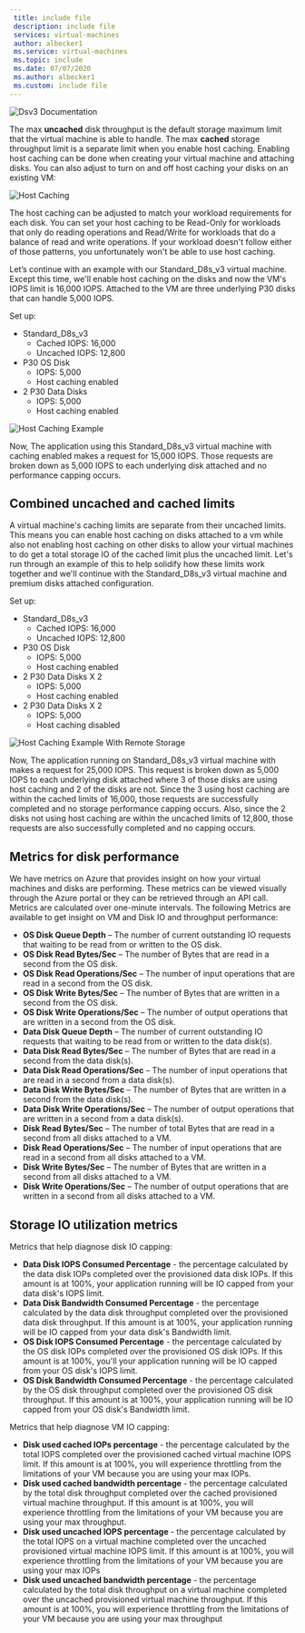 ```yaml
---
 title: include file
 description: include file
 services: virtual-machines
 author: albecker1
 ms.service: virtual-machines
 ms.topic: include
 ms.date: 07/07/2020
 ms.author: albecker1
 ms.custom: include file
---
```

![Dsv3 Documentation](media/vm-disk-performance/dsv3-documentation.jpg)

The max **uncached** disk throughput is the default storage maximum limit that the virtual machine is able to handle. The max **cached** storage throughput limit is a separate limit when you enable host caching. Enabling host caching can be done when creating your virtual machine and attaching disks. You can also adjust to turn on and off host caching your disks on an existing VM:

![Host Caching](media/vm-disk-performance/host-caching.jpg)

The host caching can be adjusted to match your workload requirements for each disk. You can set your host caching to be Read-Only for workloads that only do reading operations and Read/Write for workloads that do a balance of read and write operations. If your workload doesn't follow either of those patterns, you unfortunately won't be able to use host caching. 

Let’s continue with an example with our Standard_D8s_v3 virtual machine. Except this time, we'll enable host caching on the disks and now the VM's IOPS limit is 16,000 IOPS. Attached to the VM are three underlying P30 disks that can handle 5,000 IOPS.

Set up:
- Standard_D8s_v3 
    - Cached IOPS: 16,000
    - Uncached IOPS: 12,800
- P30 OS Disk 
    - IOPS: 5,000
    - Host caching enabled 
- 2 P30 Data Disks
    - IOPS: 5,000
    - Host caching enabled

![Host Caching Example](media/vm-disk-performance/host-caching-example-without-remote.jpg)

Now, The application using this Standard_D8s_v3 virtual machine with caching enabled makes a request for 15,000 IOPS. Those requests are broken down as 5,000 IOPS to each underlying disk attached and no performance capping occurs.

## Combined uncached and cached limits

A virtual machine's caching limits are separate from their uncached limits. This means you can enable host caching on disks attached to a vm while also not enabling host caching on other disks to allow your virtual machines to do get a total storage IO of the cached limit plus the uncached limit. Let's run through an example of this to help solidify how these limits work together and we'll continue with the Standard_D8s_v3 virtual machine and premium disks attached configuration.

Set up:
- Standard_D8s_v3 
    - Cached IOPS: 16,000
    - Uncached IOPS: 12,800
- P30 OS Disk 
    - IOPS: 5,000
    - Host caching enabled 
- 2 P30 Data Disks X 2
    - IOPS: 5,000
    - Host caching enabled
- 2 P30 Data Disks X 2
    - IOPS: 5,000
    - Host caching disabled

![Host Caching Example With Remote Storage](media/vm-disk-performance/host-caching-example-with-remote.jpg)

Now, The application running on Standard_D8s_v3 virtual machine with makes a request for 25,000 IOPS. This request is broken down as 5,000 IOPS to each underlying disk attached where 3 of those disks are using host caching and 2 of the disks are not. Since the 3 using host caching are within the cached limits of 16,000, those requests are successfully completed and no storage performance capping occurs. Also, since the 2 disks not using host caching are within the uncached limits of 12,800, those requests are also successfully completed and no capping occurs.

## Metrics for disk performance
We have metrics on Azure that provides insight on how your virtual machines and disks are performing. These metrics can be viewed visually through the Azure portal or they can be retrieved through an API call. Metrics are calculated over one-minute intervals. The following Metrics are available to get insight on VM and Disk IO and throughput performance:
- **OS Disk Queue Depth** – The number of current outstanding IO requests that waiting to be read from or written to the OS disk.
- **OS Disk Read Bytes/Sec** – The number of Bytes that are read in a second from the OS disk.
- **OS Disk Read Operations/Sec** – The number of input operations that are read in a second from the OS disk.
- **OS Disk Write Bytes/Sec** – The number of Bytes that are written in a second from the OS disk.
- **OS Disk Write Operations/Sec** – The number of output operations that are written in a second from the OS disk.
- **Data Disk Queue Depth** – The number of current outstanding IO requests that waiting to be read from or written to the data disk(s).
- **Data Disk Read Bytes/Sec** – The number of Bytes that are read in a second from the data disk(s).
- **Data Disk Read Operations/Sec** – The number of input operations that are read in a second from a data disk(s).
- **Data Disk Write Bytes/Sec** – The number of Bytes that are written in a second from the data disk(s).
- **Data Disk Write Operations/Sec** – The number of output operations that are written in a second from a data disk(s).
- **Disk Read Bytes/Sec** – The number of total Bytes that are read in a second from all disks attached to a VM.
- **Disk Read Operations/Sec** – The number of input operations that are read in a second from all disks attached to a VM.
- **Disk Write Bytes/Sec** – The number of Bytes that are written in a second from all disks attached to a VM.
- **Disk Write Operations/Sec** – The number of output operations that are written in a second from all disks attached to a VM.

## Storage IO utilization metrics
Metrics that help diagnose disk IO capping:
- **Data Disk IOPS Consumed Percentage** - the percentage calculated by the data disk IOPs completed over the provisioned data disk IOPs. If this amount is at 100%, your application running will be IO capped from your data disk's IOPS limit.
- **Data Disk Bandwidth Consumed Percentage** - the percentage calculated by the data disk throughput completed over the provisioned data disk throughput. If this amount is at 100%, your application running will be IO capped from your data disk's Bandwidth limit.
- **OS Disk IOPS Consumed Percentage** - the percentage calculated by the OS disk IOPs completed over the provisioned OS disk IOPs. If this amount is at 100%, you'll your application running will be IO capped from your OS disk's IOPS limit.
- **OS Disk Bandwidth Consumed Percentage** - the percentage calculated by the OS disk throughput completed over the provisioned OS disk throughput. If this amount is at 100%, your application running will be IO capped from your OS disk's Bandwidth limit.

Metrics that help diagnose VM IO capping:
- **Disk used cached IOPs percentage** - the percentage calculated by the total IOPS completed over the provisioned cached virtual machine IOPS limit. If this amount is at 100%, you will experience throttling from the limitations of your VM because you are using your max IOPs.
- **Disk used cached bandwidth percentage** - the percentage calculated by the total disk throughput completed over the cached provisioned virtual machine throughput. If this amount is at 100%, you will experience throttling from the limitations of your VM because you are using your max throughput.
- **Disk used uncached IOPS percentage** - the percentage calculated by the total IOPS on a virtual machine completed over the uncached provisioned virtual machine IOPS limit. If this amount is at 100%, you will experience throttling from the limitations of your VM because you are using your max IOPs
- **Disk used uncached bandwidth percentage** - the percentage calculated by the total disk throughput on a virtual machine completed over the uncached provisioned virtual machine throughput. If this amount is at 100%, you will experience throttling from the limitations of your VM because you are using your max throughput
